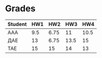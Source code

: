# Grades

| Student | HW1 | HW2  | HW3  | HW4  |
| ------- | --- | ---- | ---- | ---- |
| ААА     | 9.5 | 6.75 | 11   | 10.5 |
| ДАЕ     | 13  | 6.75 | 13.5 | 15   |
| ТАЕ     | 15  | 15   | 14   | 13   |
